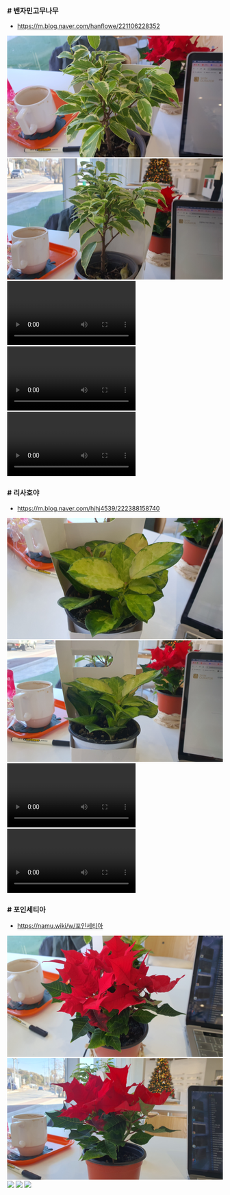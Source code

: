 ### # 벤자민고무나무
  - https://m.blog.naver.com/hanflowe/221106228352

![](벤자민고무나무_01.jpg)
![](벤자민고무나무_02.jpg)
<video src="벤자민고무나무_01.mp4"></video>
<video src="벤자민고무나무_02.mp4"></video>
<video src="벤자민고무나무_03.mp4"></video>

### # 리사호야
  - https://m.blog.naver.com/hjhj4539/222388158740

![](리사호야_01.jpg)
![](리사호야_02.jpg)
<video src="리사호야_01.mp4"></video>
<video src="리사호야_02.mp4"></video>

### # 포인세티아
  - https://namu.wiki/w/포인세티아

![](포인세티아_01.jpg)
![](포인세티아_02.jpg)
![](벤자민고무나무.포인세티아_01.jpg)
![](벤자민고무나무.포인세티아_02.jpg)
![](벤자민고무나무.포인세티아_03.jpg)


